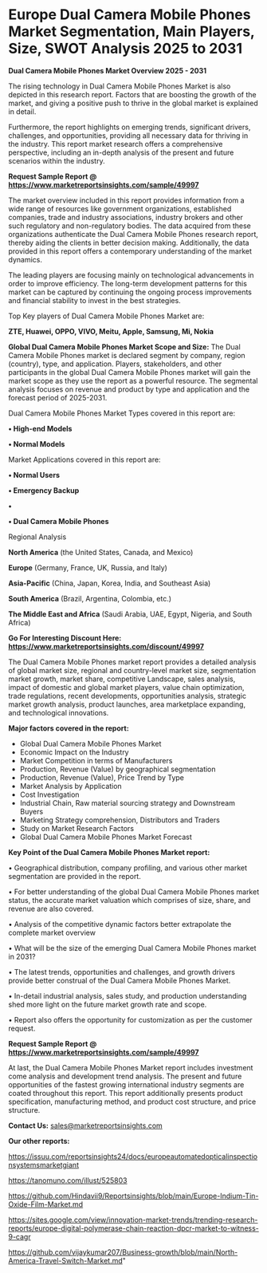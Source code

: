 # Europe Dual Camera Mobile Phones Market Segmentation, Main Players, Size, SWOT Analysis 2025 to 2031

<Strong> Dual Camera Mobile Phones Market Overview 2025 - 2031</strong>

The rising technology in Dual Camera Mobile Phones Market is also depicted in this research report. Factors that are boosting the growth of the market, and giving a positive push to thrive in the global market is explained in detail.

Furthermore, the report highlights on emerging trends, significant drivers, challenges, and opportunities, providing all necessary data for thriving in the industry. This report market research offers a comprehensive perspective, including an in-depth analysis of the present and future scenarios within the industry.

<strong>Request Sample Report @ <a href=https://www.marketreportsinsights.com/sample/49997>https://www.marketreportsinsights.com/sample/49997</a></strong>

The market overview included in this report provides information from a wide range of resources like government organizations, established companies, trade and industry associations, industry brokers and other such regulatory and non-regulatory bodies. The data acquired from these organizations authenticate the Dual Camera Mobile Phones research report, thereby aiding the clients in better decision making. Additionally, the data provided in this report offers a contemporary understanding of the market dynamics.

The leading players are focusing mainly on technological advancements in order to improve efficiency. The long-term development patterns for this market can be captured by continuing the ongoing process improvements and financial stability to invest in the best strategies.

Top Key players of Dual Camera Mobile Phones Market are:

<strong>ZTE, Huawei, OPPO, VIVO, Meitu, Apple, Samsung, Mi, Nokia</strong>

<strong><b>Global Dual Camera Mobile Phones Market Scope and Size:</b></strong>
The Dual Camera Mobile Phones market is declared segment by company, region (country), type, and application. Players, stakeholders, and other participants in the global Dual Camera Mobile Phones market will gain the market scope as they use the report as a powerful resource. The segmental analysis focuses on revenue and product by type and application and the forecast period of 2025-2031.

Dual Camera Mobile Phones Market Types covered in this report are:

<strong>•  High-end Models

•  Normal Models</strong>

Market Applications covered in this report are:

<strong>•  Normal Users

•  Emergency Backup

•  

•  Dual Camera Mobile Phones</strong> 

Regional Analysis

<strong>North America</strong> (the United States, Canada, and Mexico)

<strong>Europe</strong> (Germany, France, UK, Russia, and Italy)

<strong>Asia-Pacific</strong> (China, Japan, Korea, India, and Southeast Asia)

<strong>South America</strong> (Brazil, Argentina, Colombia, etc.)

<strong>The Middle East and Africa</strong> (Saudi Arabia, UAE, Egypt, Nigeria, and South Africa)

<strong>Go For Interesting Discount Here: <a href=https://www.marketreportsinsights.com/discount/49997>https://www.marketreportsinsights.com/discount/49997</a></strong>

The Dual Camera Mobile Phones market report provides a detailed analysis of global market size, regional and country-level market size, segmentation market growth, market share, competitive Landscape, sales analysis, impact of domestic and global market players, value chain optimization, trade regulations, recent developments, opportunities analysis, strategic market growth analysis, product launches, area marketplace expanding, and technological innovations.

<strong><b>Major factors covered in the report:</b></strong>
<ul>
  <li>Global Dual Camera Mobile Phones Market </li>
  <li>Economic Impact on the Industry</li>
  <li>Market Competition in terms of Manufacturers</li>
  <li>Production, Revenue (Value) by geographical segmentation</li>
  <li>Production, Revenue (Value), Price Trend by Type</li>
  <li>Market Analysis by Application</li>
  <li>Cost Investigation</li>
  <li>Industrial Chain, Raw material sourcing strategy and Downstream Buyers</li>
  <li>Marketing Strategy comprehension, Distributors and Traders</li>
  <li>Study on Market Research Factors</li>
  <li>Global Dual Camera Mobile Phones Market Forecast</li>
</ul>

<strong><b>Key Point of the Dual Camera Mobile Phones Market report:</b></strong>

• Geographical distribution, company profiling, and various other market segmentation are provided in the report.

• For better understanding of the global Dual Camera Mobile Phones market status, the accurate market valuation which comprises of size, share, and revenue are also covered.

• Analysis of the competitive dynamic factors better extrapolate the complete market overview

• What will be the size of the emerging Dual Camera Mobile Phones market in 2031?

• The latest trends, opportunities and challenges, and growth drivers provide better construal of the Dual Camera Mobile Phones Market.

• In-detail industrial analysis, sales study, and production understanding shed more light on the future market growth rate and scope.

• Report also offers the opportunity for customization as per the customer request.

<strong>Request Sample Report @ <a href=https://www.marketreportsinsights.com/sample/49997>https://www.marketreportsinsights.com/sample/49997</a></strong>

At last, the Dual Camera Mobile Phones Market report includes investment come analysis and development trend analysis. The present and future opportunities of the fastest growing international industry segments are coated throughout this report. This report additionally presents product specification, manufacturing method, and product cost structure, and price structure.

<strong>Contact Us:</strong>
sales@marketreportsinsights.com

<strong>Our other reports:</strong>

<a href=https://issuu.com/reportsinsights24/docs/europeautomatedopticalinspectionsystemsmarketgiant>https://issuu.com/reportsinsights24/docs/europeautomatedopticalinspectionsystemsmarketgiant</a>

<a href=https://tanomuno.com/illust/525803>https://tanomuno.com/illust/525803</a>

<a href=https://github.com/Hindavii9/Reportsinsights/blob/main/Europe-Indium-Tin-Oxide-Film-Market.md>https://github.com/Hindavii9/Reportsinsights/blob/main/Europe-Indium-Tin-Oxide-Film-Market.md</a>

<a href=https://sites.google.com/view/innovation-market-trends/trending-research-reports/europe-digital-polymerase-chain-reaction-dpcr-market-to-witness-9-cagr>https://sites.google.com/view/innovation-market-trends/trending-research-reports/europe-digital-polymerase-chain-reaction-dpcr-market-to-witness-9-cagr</a>

<a href=https://github.com/vijaykumar207/Business-growth/blob/main/North-America-Travel-Switch-Market.md>https://github.com/vijaykumar207/Business-growth/blob/main/North-America-Travel-Switch-Market.md</a>"
